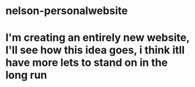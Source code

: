 # nelson-personalwebsite

# I'm creating an entirely new website, I'll see how this idea goes, i think itll have more lets to stand on in the long run
